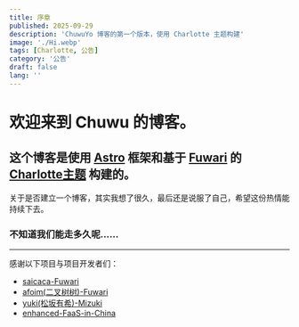```yaml
---
title: 序章
published: 2025-09-29
description: 'ChuwuYo 博客的第一个版本，使用 Charlotte 主题构建'
image: './Hi.webp'
tags: [Charlotte, 公告]
category: '公告'
draft: false 
lang: ''
---
```


# 欢迎来到 Chuwu 的博客。

## 这个博客是使用 [Astro](https://astro.build/) 框架和基于 [Fuwari](https://github.com/saicaca/fuwari) 的 [Charlotte主题](https://github.com/ChuwuYo/Charlotte) 构建的。

关于是否建立一个博客，其实我想了很久，最后还是说服了自己，希望这份热情能持续下去。

### 不知道我们能走多久呢……

---

感谢以下项目与项目开发者们：
* [saicaca-Fuwari](https://github.com/saicaca/fuwari)
* [afoim(二叉树树)-Fuwari](https://github.com/afoim/fuwari)
* [yuki(松坂有希)-Mizuki](https://github.com/matsuzaka-yuki/Mizuki)
* [enhanced-FaaS-in-China](https://github.com/xingpingcn/enhanced-FaaS-in-China)